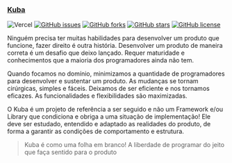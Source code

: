 ### [Kuba](https://www.kuba.engineer)

![Vercel](https://vercelbadge.vercel.app/api/demgoncalves/kuba)
[![GitHub issues](https://img.shields.io/github/issues/deMGoncalves/kuba)](https://github.com/deMGoncalves/kuba/issues)
[![GitHub forks](https://img.shields.io/github/forks/deMGoncalves/kuba)](https://github.com/deMGoncalves/kuba/network)
[![GitHub stars](https://img.shields.io/github/stars/deMGoncalves/kuba)](https://github.com/deMGoncalves/kuba/stargazers)
[![GitHub license](https://img.shields.io/github/license/deMGoncalves/kuba)](https://github.com/deMGoncalves/kuba)

Ninguém precisa ter muitas habilidades para desenvolver um produto que funcione, fazer direito é outra história. Desenvolver um produto de maneira correta é um desafio que deixo lançado. Requer maturidade e conhecimentos que a maioria dos programadores ainda não tem.

Quando focamos no domínio, minimizamos a quantidade de programadores para desenvolver e sustentar um produto. As mudanças se tornam cirúrgicas, simples e fáceis. Deixamos de ser eficiente e nos tornamos eficazes. As funcionalidades e flexibilidades são maximizadas.

O Kuba é um projeto de referência a ser seguido e não um Framework e/ou Library que condiciona e obriga a uma situação de implementação! Ele deve ser estudado, entendido e adaptado as realidades do produto, de forma a garantir as condições de comportamento e estrutura.

> Kuba é como uma folha em branco! A liberdade de programar do jeito que faça sentido para o produto

